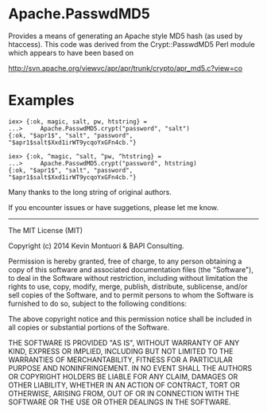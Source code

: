 Apache.PasswdMD5
=========

Provides a means of generating an Apache style MD5 hash (as used by
htaccess).  This code was derived from the Crypt::PasswdMD5 Perl
module which appears to have been based on 

  http://svn.apache.org/viewvc/apr/apr/trunk/crypto/apr_md5.c?view=co

# Examples

    iex> {:ok, magic, salt, pw, htstring} =
    ...>     Apache.PasswdMD5.crypt("password", "salt")
    {:ok, "$apr1$", "salt", "password", "$apr1$salt$Xxd1irWT9ycqoYxGFn4cb."}
    
    iex> {:ok, ^magic, ^salt, ^pw, ^htstring} =
    ...>     Apache.PasswdMD5.crypt("password", htstring)
    {:ok, "$apr1$", "salt", "password", "$apr1$salt$Xxd1irWT9ycqoYxGFn4cb."}


Many thanks to the long string of original authors.

If you encounter issues or have suggetions, please let me know.

------------

The MIT License (MIT)

Copyright (c) 2014 Kevin Montuori & BAPI Consulting.

Permission is hereby granted, free of charge, to any person obtaining a copy
of this software and associated documentation files (the "Software"), to deal
in the Software without restriction, including without limitation the rights
to use, copy, modify, merge, publish, distribute, sublicense, and/or sell
copies of the Software, and to permit persons to whom the Software is
furnished to do so, subject to the following conditions:

The above copyright notice and this permission notice shall be included in all
copies or substantial portions of the Software.

THE SOFTWARE IS PROVIDED "AS IS", WITHOUT WARRANTY OF ANY KIND, EXPRESS OR
IMPLIED, INCLUDING BUT NOT LIMITED TO THE WARRANTIES OF MERCHANTABILITY,
FITNESS FOR A PARTICULAR PURPOSE AND NONINFRINGEMENT. IN NO EVENT SHALL THE
AUTHORS OR COPYRIGHT HOLDERS BE LIABLE FOR ANY CLAIM, DAMAGES OR OTHER
LIABILITY, WHETHER IN AN ACTION OF CONTRACT, TORT OR OTHERWISE, ARISING FROM,
OUT OF OR IN CONNECTION WITH THE SOFTWARE OR THE USE OR OTHER DEALINGS IN THE
SOFTWARE.
